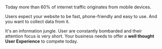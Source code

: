 Today more than 60% of internet traffic originates from mobile devices.

Users expect your website to be fast, phone-friendly and easy to use. And you want to collect data from it.

It's an information jungle. User are constantly bombarded and their attention focus is very short. Your business needs to offer a **well thought User Experience** to compete today.
